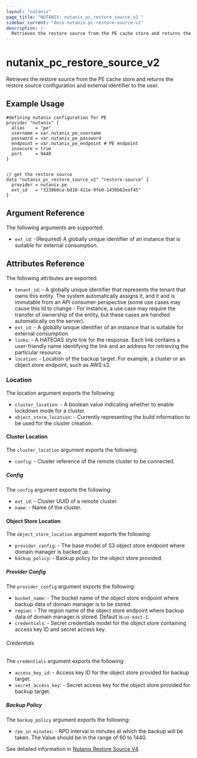 ```yaml
---
layout: "nutanix"
page_title: "NUTANIX: nutanix_pc_restore_source_v2 "
sidebar_current: "docs-nutanix-pc-restore-source-v2"
description: |-
  Retrieves the restore source from the PE cache store and returns the restore source configuration and external identifier to the user.
---
```


# nutanix_pc_restore_source_v2

Retrieves the restore source from the PE cache store and returns the restore source configuration and external identifier to the user.

## Example Usage

```hcl
#defining nutanix configuration for PE
provider "nutanix" {
  alias    = "pe"
  username = var.nutanix_pe_username
  password = var.nutanix_pe_password
  endpoint = var.nutanix_pe_endpoint # PE endpoint
  insecure = true
  port     = 9440
}


// get the restore source
data "nutanix_pc_restore_source_v2" "restore-source" {
  provider = nutanix.pe
  ext_id   = "323860ca-bd10-411e-9fe0-1430b62eaf45"
}

```

## Argument Reference

The following arguments are supported:

- `ext_id`: -(Required) A globally unique identifier of an instance that is suitable for external consumption.

## Attributes Reference

The following attributes are exported:

- `tenant_id`: - A globally unique identifier that represents the tenant that owns this entity. The system automatically assigns it, and it and is immutable from an API consumer perspective (some use cases may cause this Id to change - For instance, a use case may require the transfer of ownership of the entity, but these cases are handled automatically on the server).
- `ext_id`: - A globally unique identifier of an instance that is suitable for external consumption.
- `links`: - A HATEOAS style link for the response. Each link contains a user-friendly name identifying the link and an address for retrieving the particular resource.
- `location`: - Location of the backup target. For example, a cluster or an object store endpoint, such as AWS s3.

### Location

The location argument exports the following:

- `cluster_location`: - A boolean value indicating whether to enable lockdown mode for a cluster.
- `object_store_location`: - Currently representing the build information to be used for the cluster creation.

#### Cluster Location

The `cluster_location` argument exports the following:

- `config`: - Cluster reference of the remote cluster to be connected.

##### Config

The `config` argument exports the following:

- `ext_id`: - Cluster UUID of a remote cluster.
- `name`: - Name of the cluster.

#### Object Store Location

The `object_store_location` argument exports the following:

- `provider_config`: - The base model of S3 object store endpoint where domain manager is backed up.
- `backup_policy`: - Backup policy for the object store provided.

##### Provider Config

The `provider_config` argument exports the following:

- `bucket_name`: - The bucket name of the object store endpoint where backup data of domain manager is to be stored.
- `region`: - The region name of the object store endpoint where backup data of domain manager is stored. Default is `us-east-1`.
- `credentials`: - Secret credentials model for the object store containing access key ID and secret access key.

###### Credentials

The `credentials` argument exports the following:

- `access_key_id`: - Access key ID for the object store provided for backup target.
- `secret_access_key`: - Secret access key for the object store provided for backup target.

##### Backup Policy

The `backup_policy` argument exports the following:

- `rpo_in_minutes`: - RPO interval in minutes at which the backup will be taken. The Value should be in the range of 60 to 1440.

See detailed information in [Nutanix Restore Source V4](https://developers.nutanix.com/api-reference?namespace=prism&version=v4.0#tag/DomainManager/operation/getRestoreSourceById).

